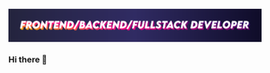 [![Header](https://github.com/HulaMR/HulaMR/blob/main/assets/Header.png)](https://www.work.ua/resumes/8152307/)

### Hi there 👋

<!--
**HulaMR/HulaMR** is a ✨ _special_ ✨ repository because its `README.md` (this file) appears on your GitHub profile.

Here are some ideas to get you started:

- 🔭 I’m currently working on ...
- 🌱 I’m currently learning ...
- 👯 I’m looking to collaborate on ...
- 🤔 I’m looking for help with ...
- 💬 Ask me about ...
- 📫 How to reach me: ...
- 😄 Pronouns: ...
- ⚡ Fun fact: ...
-->
